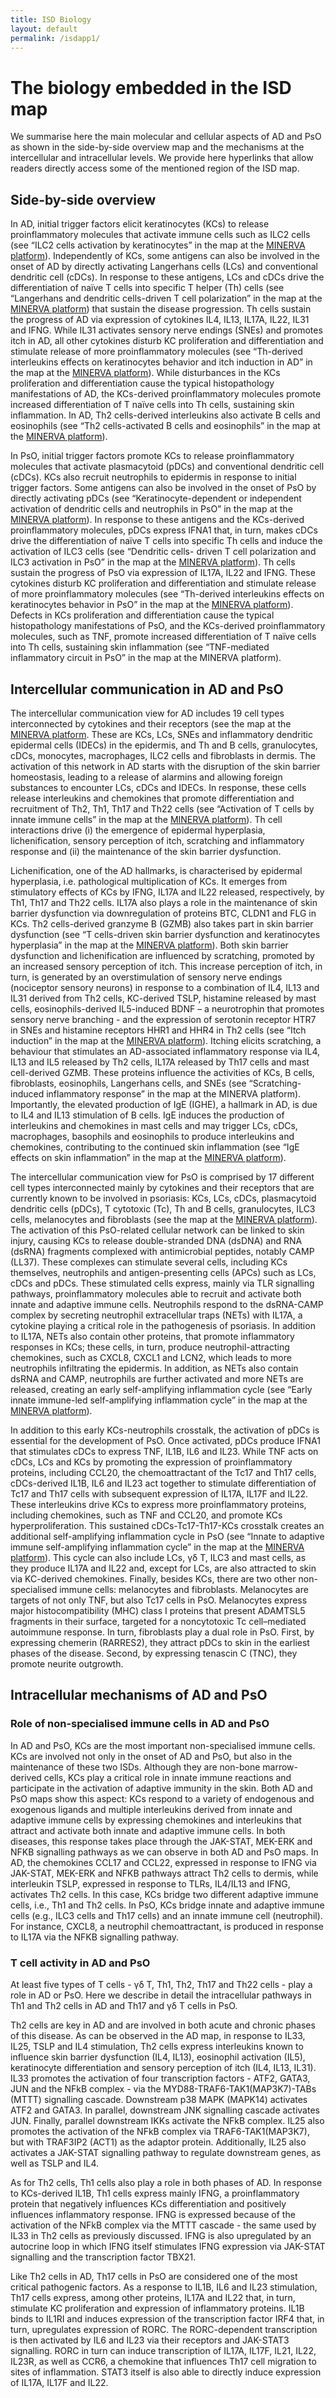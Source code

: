 ```yaml
--- 
title: ISD Biology
layout: default 
permalink: /isdapp1/
--- 
```


# The biology embedded in the ISD map
We summarise here the main molecular and cellular aspects of AD and PsO as shown in the side-by-side overview map and the mechanisms at the intercellular and intracellular levels. We provide here hyperlinks that allow readers directly access some of the mentioned region of the ISD map.

## Side-by-side overview
In AD, initial trigger factors elicit keratinocytes (KCs) to release proinflammatory molecules that activate immune cells such as ILC2 cells (see “ILC2 cells activation by keratinocytes” in the map at the [MINERVA platform](https://imi-biomap.elixir-luxembourg.org/minerva/index.html?id=ISD_entrylevel&perfectMatch=false&modelId=440&backgroundId=681&x=2470.25&y=1545.75&z=4&overlaysId=1482)). Independently of KCs, some antigens can also be involved in the onset of AD by directly activating Langerhans cells (LCs) and conventional dendritic cell (cDCs). In response to these antigens, LCs and cDCs drive the differentiation of naïve T cells into specific T helper (Th) cells (see “Langerhans and dendritic cells-driven T cell polarization” in the map at the [MINERVA platform](https://imi-biomap.elixir-luxembourg.org/minerva/index.html?id=ISD_entrylevel&perfectMatch=false&modelId=440&backgroundId=682&x=2470.25&y=1545.75&z=4&overlaysId=1474)) that sustain the disease progression. Th cells sustain the progress of AD via expression of cytokines IL4, IL13, IL17A, IL22, IL31 and IFNG. While IL31 activates sensory nerve endings (SNEs) and promotes itch in AD, all other cytokines disturb KC proliferation and differentiation and stimulate release of more proinflammatory molecules (see “Th-derived interleukins effects on keratinocytes behavior and itch induction in AD” in the map at the [MINERVA platform](https://imi-biomap.elixir-luxembourg.org/minerva/index.html?id=ISD_entrylevel&perfectMatch=false&modelId=440&backgroundId=682&x=2470.25&y=1545.75&z=4&overlaysId=1475)). While disturbances in the KCs proliferation and differentiation cause the typical histopathology manifestations of AD, the KCs-derived proinflammatory molecules promote increased differentiation of T naïve cells into Th cells, sustaining skin inflammation. In AD, Th2 cells-derived interleukins also activate B cells and eosinophils (see “Th2 cells-activated B cells and eosinophils” in the map at the [MINERVA platform](https://imi-biomap.elixir-luxembourg.org/minerva/index.html?id=ISD_entrylevel&perfectMatch=false&modelId=440&backgroundId=681&x=2470.25&y=1545.75&z=4&overlaysId=1476)). 

In PsO, initial trigger factors promote KCs to release proinflammatory molecules that activate plasmacytoid (pDCs) and conventional dendritic cell (cDCs). KCs also recruit neutrophils to epidermis in response to initial trigger factors. Some antigens can also be involved in the onset of PsO by directly activating pDCs (see “Keratinocyte-dependent or independent activation of dendritic cells and neutrophils in PsO” in the map at the [MINERVA platform](https://imi-biomap.elixir-luxembourg.org/minerva/index.html?id=ISD_entrylevel&perfectMatch=false&modelId=440&backgroundId=682&x=2470.25&y=1545.75&z=4&overlaysId=1477)). In response to these antigens and the KCs-derived proinflammatory molecules, pDCs express IFNA1 that, in turn, makes cDCs drive the differentiation of naïve T cells into specific Th cells and induce the activation of ILC3 cells (see “Dendritic cells- driven T cell polarization and ILC3 activation in PsO” in the map at the [MINERVA platform](https://imi-biomap.elixir-luxembourg.org/minerva/index.html?id=ISD_entrylevel&perfectMatch=false&modelId=440&backgroundId=682&x=2470.25&y=1545.75&z=4&overlaysId=1479)). Th cells sustain the progress of PsO via expression of IL17A, IL22 and IFNG. These cytokines disturb KC proliferation and differentiation and stimulate release of more proinflammatory molecules (see “Th-derived interleukins effects on keratinocytes behavior in PsO” in the map at the [MINERVA platform](https://imi-biomap.elixir-luxembourg.org/minerva/index.html?id=ISD_entrylevel&perfectMatch=false&modelId=440&backgroundId=682&x=2470.25&y=1545.75&z=4&overlaysId=1478)). Defects in KCs proliferation and differentiation cause the typical histopathology manifestations of PsO, and the KCs-derived proinflammatory molecules, such as TNF, promote increased differentiation of T naïve cells into Th cells, sustaining skin inflammation (see “TNF-mediated inflammatory circuit in PsO” in the map at the MINERVA platform). 

## Intercellular communication in AD and PsO
The intercellular communication view for AD includes 19 cell types interconnected by cytokines and their receptors (see the map at the [MINERVA platform](https://imi-biomap.elixir-luxembourg.org/minerva/index.html?id=ADmaps_10-02-25&perfectMatch=false&modelId=384&backgroundId=609&x=2973&y=2480.4999999989786&z=4). These are KCs, LCs, SNEs and inflammatory dendritic epidermal cells (IDECs) in the epidermis, and Th and B cells, granulocytes, cDCs, monocytes, macrophages, ILC2 cells and fibroblasts in dermis. The activation of this network in AD starts with the disruption of the skin barrier homeostasis, leading to a release of alarmins and allowing foreign substances to encounter LCs, cDCs and IDECs. In response, these cells release interleukins and chemokines that promote differentiation and recruitment of Th2, Th1, Th17 and Th22 cells (see “Activation of T cells by innate immune cells” in the map at the [MINERVA platform](https://imi-biomap.elixir-luxembourg.org/minerva/index.html?id=ADmaps_10-02-25&perfectMatch=false&modelId=384&backgroundId=609&x=2973&y=2480.4999999989786&z=4&overlaysId=1364)). Th cell interactions drive (i) the emergence of epidermal hyperplasia, lichenification, sensory perception of itch, scratching and inflammatory response and (ii) the maintenance of the skin barrier dysfunction. 

Lichenification, one of the AD hallmarks, is characterised by epidermal hyperplasia, i.e. pathological multiplication of KCs. It emerges from stimulatory effects of KCs by IFNG, IL17A and IL22 released, respectively, by Th1, Th17 and Th22 cells. IL17A also plays a role in the maintenance of skin barrier dysfunction via downregulation of proteins BTC, CLDN1 and FLG in KCs. Th2 cells-derived granzyme B (GZMB) also takes part in skin barrier dysfunction (see “T cells-driven skin barrier dysfunction and keratinocytes hyperplasia” in the map at the [MINERVA platform](https://imi-biomap.elixir-luxembourg.org/minerva/index.html?id=ADmaps_10-02-25&perfectMatch=false&modelId=384&backgroundId=609&x=3202&y=2130&z=3.8266666666666653&overlaysId=1363)). Both skin barrier dysfunction and lichenification are influenced by scratching, promoted by an increased sensory perception of itch. This increase perception of itch, in turn, is generated by an overstimulation of sensory nerve endings (nociceptor sensory neurons) in response to a combination of IL4, IL13 and IL31 derived from Th2 cells, KC-derived TSLP, histamine released by mast cells, eosinophils-derived IL5-induced BDNF – a neurotrophin that promotes sensory nerve branching - and the expression of serotonin receptor HTR7 in SNEs and histamine receptors HHR1 and HHR4 in Th2 cells (see “Itch induction” in the map at the [MINERVA platform](https://imi-biomap.elixir-luxembourg.org/minerva/index.html?id=ADmaps_10-02-25&perfectMatch=false&modelId=384&backgroundId=609&x=3202&y=2130&z=3.8266666666666653&overlaysId=1366)). Itching elicits scratching, a behaviour that stimulates an AD-associated inflammatory response via IL4, IL13 and IL5 released by Th2 cells, IL17A released by Th17 cells and mast cell-derived GZMB. These proteins influence the activities of KCs, B cells, fibroblasts, eosinophils, Langerhans cells, and SNEs (see “Scratching-induced inflammatory response” in the map at the MINERVA platform). Importantly, the elevated production of IgE (IGHE), a hallmark in AD, is due to IL4 and IL13 stimulation of B cells. IgE induces the production of interleukins and chemokines in mast cells and may trigger LCs, cDCs, macrophages, basophils and eosinophils to produce interleukins and chemokines, contributing to the continued skin inflammation (see “IgE effects on skin inflammation” in the map at the [MINERVA platform](https://imi-biomap.elixir-luxembourg.org/minerva/index.html?id=ADmaps_10-02-25&perfectMatch=false&modelId=384&backgroundId=609&x=3274&y=2296&z=3.6933333333333316&overlaysId=1361)).   

The intercellular communication view for PsO is comprised by 17 different cell types interconnected mainly by cytokines and their receptors that are currently known to be involved in psoriasis: KCs, LCs, cDCs, plasmacytoid dendritic cells (pDCs), T cytotoxic (Tc), Th and B cells, granulocytes, ILC3 cells, melanocytes and fibroblasts (see the map at the [MINERVA platform](https://imi-biomap.elixir-luxembourg.org/minerva/index.html?id=PsOmap)). The activation of this PsO-related cellular network can be linked to skin injury, causing KCs to release double-stranded DNA (dsDNA) and RNA (dsRNA) fragments complexed with antimicrobial peptides, notably CAMP (LL37). These complexes can stimulate several cells, including KCs themselves, neutrophils and antigen-presenting cells (APCs) such as LCs, cDCs and pDCs. These stimulated cells express, mainly via TLR signalling pathways, proinflammatory molecules able to recruit and activate both innate and adaptive immune cells. Neutrophils respond to the dsRNA-CAMP complex by secreting neutrophil extracellular traps (NETs) with IL17A, a cytokine playing a critical role in the pathogenesis of psoriasis.  In addition to IL17A, NETs also contain other proteins, that promote inflammatory responses in KCs; these cells, in turn, produce neutrophil-attracting chemokines, such as CXCL8, CXCL1 and LCN2, which leads to more neutrophils infiltrating the epidermis. In addition, as NETs also contain dsRNA and CAMP, neutrophils are further activated and more NETs are released, creating an early self-amplifying inflammation cycle (see “Early innate immune-led self-amplifying inflammation cycle” in the map at the [MINERVA platform](https://imi-biomap.elixir-luxembourg.org/minerva/index.html?id=PsOmap&perfectMatch=false&modelId=432&backgroundId=674&x=5517.5&y=5830&z=4&overlaysId=1463)). 

In addition to this early KCs-neutrophils crosstalk, the activation of pDCs is essential for the development of PsO. Once activated, pDCs produce IFNA1 that stimulates cDCs to express TNF, IL1B, IL6 and IL23. While TNF acts on cDCs, LCs and KCs by promoting the expression of proinflammatory proteins, including CCL20, the chemoattractant of the Tc17 and Th17 cells, cDCs-derived IL1B, IL6 and IL23 act together to stimulate differentiation of Tc17 and Th17 cells with subsequent expression of IL17A, IL17F and IL22. These interleukins drive KCs to express more proinflammatory proteins, including chemokines, such as TNF and CCL20, and promote KCs hyperproliferation. This sustained cDCs-Tc17-Th17-KCs crosstalk creates an additional self-amplifying inflammation cycle in PsO  (see “Innate to adaptive immune self-amplifying inflammation cycle” in the map at the [MINERVA platform](https://imi-biomap.elixir-luxembourg.org/minerva/index.html?id=PsOmap&perfectMatch=false&modelId=432&backgroundId=674&x=5517.5&y=5830&z=4&overlaysId=1464)). This cycle can also include LCs, γδ T, ILC3 and mast cells, as they produce IL17A and IL22 and, except for LCs, are also attracted to skin via KC-derived chemokines. Finally, besides KCs, there are two other non-specialised immune cells: melanocytes and fibroblasts. Melanocytes are targets of not only TNF, but also Tc17 cells in PsO. Melanocytes express major histocompatibility (MHC) class I proteins that present ADAMTSL5 fragments in their surface, targeted for a noncytotoxic Tc cell–mediated autoimmune response. In turn, fibroblasts play a dual role in PsO. First, by expressing chemerin (RARRES2), they attract pDCs to skin in the earliest phases of the disease. Second, by expressing tenascin C (TNC), they promote neurite outgrowth. 

## Intracellular mechanisms of AD and PsO  

### Role of non-specialised immune cells in AD and PsO
In AD and PsO, KCs are the most important non-specialised immune cells. KCs are involved not only in the onset of AD and PsO, but also in the maintenance of these two ISDs. Although they are non-bone marrow-derived cells, KCs play a critical role in innate immune reactions and participate in the activation of adaptive immunity in the skin. Both AD and PsO maps show this aspect: KCs respond to a variety of endogenous and exogenous ligands and multiple interleukins derived from innate and adaptive immune cells by expressing chemokines and interleukins that attract and activate both innate and adaptive immune cells. In both diseases, this response takes place through the JAK-STAT, MEK-ERK and NFKB signalling pathways as we can observe in both AD and PsO maps. In AD, the chemokines CCL17 and CCL22, expressed in response to IFNG via JAK-STAT, MEK-ERK and NFKB pathways attract Th2 cells to dermis, while interleukin TSLP, expressed in response to TLRs, IL4/IL13 and IFNG, activates Th2 cells. In this case, KCs bridge two different adaptive immune cells, i.e., Th1 and Th2 cells. In PsO, KCs bridge innate and adaptive immune cells (e.g., ILC3 cells and Th17 cells) and an innate immune cell (neutrophil). For instance, CXCL8, a neutrophil chemoattractant, is produced in response to IL17A via the NFKB signalling pathway.

### T cell activity in AD and PsO
At least five types of T cells - γδ T, Th1, Th2, Th17 and Th22 cells - play a role in AD or PsO. Here we describe in detail the intracellular pathways in Th1 and Th2 cells in AD and Th17 and γδ T cells in PsO.

Th2 cells are key in AD and are involved in both acute and chronic phases of this disease. As can be observed in the AD map, in response to IL33, IL25, TSLP and IL4 stimulation, Th2 cells express interleukins known to influence skin barrier dysfunction (IL4, IL13), eosinophil activation (IL5), keratinocyte differentiation and sensory perception of itch (IL4, IL13, IL31). IL33 promotes the activation of four transcription factors - ATF2, GATA3, JUN and the NFkB complex - via the MYD88-TRAF6-TAK1(MAP3K7)-TABs (MTTT) signalling cascade. Downstream p38 MAPK (MAPK14) activates ATF2 and GATA3. In parallel, downstream JNK signalling cascade activates JUN. Finally, parallel downstream IKKs activate the NFkB complex.  IL25 also promotes the activation of the NFkB complex via TRAF6-TAK1(MAP3K7), but with TRAF3IP2 (ACT1) as the adaptor protein. Additionally, IL25 also activates a JAK-STAT signalling pathway to regulate downstream genes, as well as TSLP and IL4. 

As for Th2 cells, Th1 cells also play a role in both phases of AD. In response to KCs-derived IL1B, Th1 cells express mainly IFNG, a proinflammatory protein that negatively influences KCs differentiation and positively influences inflammatory response. IFNG is expressed because of the activation of the NFkB complex via the MTTT cascade - the same used by IL33 in Th2 cells as previously discussed. IFNG is also upregulated by an autocrine loop in which IFNG itself stimulates IFNG expression via JAK-STAT signalling and the transcription factor TBX21.  

Like Th2 cells in AD, Th17 cells in PsO are considered one of the most critical pathogenic factors. As a response to IL1B, IL6 and IL23 stimulation, Th17 cells express, among other proteins, IL17A and IL22 that, in turn, stimulate KC proliferation and expression of inflammatory proteins. IL1B binds to IL1RI and induces expression of the transcription factor IRF4 that, in turn, upregulates expression of RORC. The RORC-dependent transcription is then activated by IL6 and IL23 via their receptors and JAK-STAT3 signalling. RORC in turn can induce transcription of IL17A, IL17F, IL21, IL22, IL23R, as well as CCR6, a chemokine that influences Th17 cell migration to sites of inflammation. STAT3 itself is also able to directly induce expression of IL17A, IL17F and IL22.
